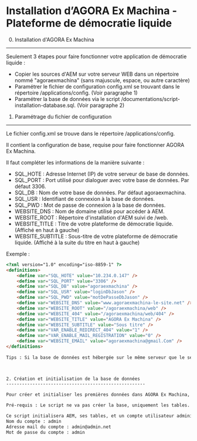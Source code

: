 Installation d’AGORA Ex Machina - Plateforme de démocratie liquide
=====================================================================

0. Installation d'AGORA Ex Machina
---------------------------------------

Seulement 3 étapes pour faire fonctionner votre application de démocratie liquide : 

* Copier les sources d'AEM sur votre serveur WEB dans un répertoire nommé "agoraexmachina" (sans majuscule, espace, ou autre caractère)
* Paramétrer le fichier de configuration config.xml se trouvant dans le répertoire /applications/config. (Voir paragraphe 1)
* Paramétrer la base de données via le script /documentations/script-installation-database.sql. (Voir paragraphe 2)



1. Paramétrage du fichier de configuration
----------------------------------------------

Le fichier config.xml se trouve dans le répertoire /applications/config. 

Il contient la configuration de base, requise pour faire fonctionner AGORA Ex Machina. 

Il faut compléter les informations de la manière suivante :  

* SQL_HOTE : Adresse Internet (IP) de votre serveur de base de données.
* SQL_PORT : Port utilisé pour dialoguer avec votre base de données. Par défaut 3306.
* SQL_DB : Nom de votre base de données. Par défaut agoraexmachina.
* SQL_USR : Identifiant de connexion à la base de données.
* SQL_PWD : Mot de passe de connexion à la base de données.
* WEBSITE_DNS : Nom de domaine utilisé pour accéder à AEM.
* WEBSITE_ROOT : Répertoire d'installation d'AEM suivi de /web.
* WEBSITE_TITLE : Titre de votre plateforme de démocratie liquide. (Affiché en haut à gauche)
* WEBSITE_SUBTITLE : Sous-titre de votre plateforme de démocratie liquide. (Affiché à la suite du titre en haut à gauche)

Exemple : 
```html
<?xml version="1.0" encoding="iso-8859-1" ?>
<definitions>
	<define var="SQL_HOTE" value="10.234.0.147" />
	<define var="SQL_PORT" value="3306" />
	<define var="SQL_DB" value="agoraexmachina" />
	<define var="SQL_USR" value="loginDbJason" />
	<define var="SQL_PWD" value="motDePasseDbJason" />
	<define var="WEBSITE_DNS" value="www.agoraexmachina-le-site.net" />
	<define var="WEBSITE_ROOT" value="/agoraexmachina/web" />
	<define var="WEBSITE_404" value="/agoraexmachina/web/404" />
	<define var="WEBSITE_TITLE" value="AGORA Ex Machina" />
	<define var="WEBSITE_SUBTITLE" value="Sous titre" />
	<define var="VAR_ENABLE_REDIRECT_404" value="1" />
	<define var="VAR_ENABLE_MAIL_REGISTRATION" value="0" />
	<define var="WEBSITE_EMAIL" value="agoraexmachina@gmail.Com" />	
</definitions>
 
Tips : Si la base de données est hébergée sur le même serveur que le serveur WEB, vous pouvez utiliser 127.0.0.1 pour identifier le serveur local. 
 


2. Création et initialisation de la base de données
-----------------------------------------------------

Pour créer et initialiser les premières données dans AGORA Ex Machina, il faut exécuter le script SQLscript-installation-database.sql se trouvant dans le répertoire  /agoraexmachina/documentations.

Pré-requis : Le script ne va pas créer la base, uniquement les tables. Vous devrez la créer avant d'exécuter le script. 

Ce script initialisera AEM, ses tables, et un compte utilisateur administrateur : 
Nom du compte : admin
Adresse mail du compte : admin@admin.net
Mot de passe du compte : admin


